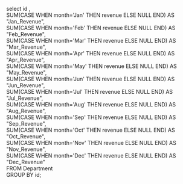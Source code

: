  select id ,  
SUM(CASE WHEN month='Jan' THEN revenue ELSE NULL END) AS "Jan_Revenue",  
SUM(CASE WHEN month='Feb' THEN revenue ELSE NULL END) AS "Feb_Revenue",  
SUM(CASE WHEN month='Mar' THEN revenue ELSE NULL END) AS "Mar_Revenue",  
SUM(CASE WHEN month='Apr' THEN revenue ELSE NULL END) AS "Apr_Revenue",  
SUM(CASE WHEN month='May' THEN revenue ELSE NULL END) AS "May_Revenue",  
SUM(CASE WHEN month='Jun' THEN revenue ELSE NULL END) AS "Jun_Revenue",  
SUM(CASE WHEN month='Jul' THEN revenue ELSE NULL END) AS "Jul_Revenue",  
SUM(CASE WHEN month='Aug' THEN revenue ELSE NULL END) AS "Aug_Revenue",  
SUM(CASE WHEN month='Sep' THEN revenue ELSE NULL END) AS "Sep_Revenue",  
SUM(CASE WHEN month='Oct' THEN revenue ELSE NULL END) AS "Oct_Revenue",  
SUM(CASE WHEN month='Nov' THEN revenue ELSE NULL END) AS "Nov_Revenue",  
SUM(CASE WHEN month='Dec' THEN revenue ELSE NULL END) AS "Dec_Revenue"  
FROM Department  
GROUP BY id;  
